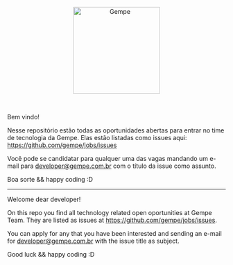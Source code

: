 <p align="center">
<img src="http://gempe.com.br/assets/gempe-logo.png" alt="Gempe" width="200" />
</p>
<br/>

Bem vindo!

Nesse repositório estão todas as oportunidades abertas para entrar no time de tecnologia da Gempe.
Elas estão listadas como issues aqui: https://github.com/gempe/jobs/issues

Você pode se candidatar para qualquer uma das vagas mandando um e-mail para developer@gempe.com.br com o título da issue como assunto.

Boa sorte && happy coding :D 

---

Welcome dear developer!

On this repo you find all technology related open oportunities at Gempe Team.
They are listed as issues at https://github.com/gempe/jobs/issues.

You can apply for any that you have been interested and sending an e-mail for developer@gempe.com.br with the issue title as subject.

Good luck && happy coding :D
